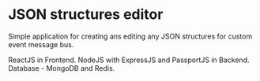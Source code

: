 # JSON structures editor

Simple application for creating ans editing any JSON structures for custom event message bus. 

ReactJS in Frontend.
NodeJS with ExpressJS and PassportJS in Backend.
Database - MongoDB and Redis.


